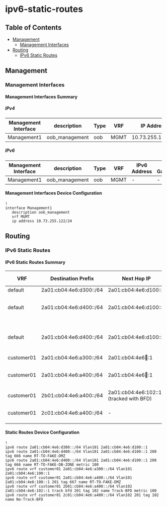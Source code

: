 # ipv6-static-routes

## Table of Contents

- [Management](#management)
  - [Management Interfaces](#management-interfaces)
- [Routing](#routing)
  - [IPv6 Static Routes](#ipv6-static-routes)

## Management

### Management Interfaces

#### Management Interfaces Summary

##### IPv4

| Management Interface | description | Type | VRF | IP Address | Gateway |
| -------------------- | ----------- | ---- | --- | ---------- | ------- |
| Management1 | oob_management | oob | MGMT | 10.73.255.122/24 | 10.73.255.2 |

##### IPv6

| Management Interface | description | Type | VRF | IPv6 Address | IPv6 Gateway |
| -------------------- | ----------- | ---- | --- | ------------ | ------------ |
| Management1 | oob_management | oob | MGMT | - | - |

#### Management Interfaces Device Configuration

```eos
!
interface Management1
   description oob_management
   vrf MGMT
   ip address 10.73.255.122/24
```

## Routing

### IPv6 Static Routes

#### IPv6 Static Routes Summary

| VRF | Destination Prefix | Next Hop IP             | Exit interface      | Administrative Distance       | Tag               | Route Name                    | Metric         |
| --- | ------------------ | ----------------------- | ------------------- | ----------------------------- | ----------------- | ----------------------------- | -------------- |
| default | 2a01:cb04:4e6:d300::/64 | 2a01:cb04:4e6:d100::1 | vlan101 | 1 | - | - | - |
| default | 2a01:cb04:4e6:d400::/64 | 2a01:cb04:4e6:d100::1 | vlan101 | 200 | 666 | RT-TO-FAKE-DMZ | - |
| default | 2a01:cb04:4e6:d400::/64 | 2a01:cb04:4e6:d100::1 | vlan101 | 200 | 666 | RT-TO-FAKE-DB-ZONE | 100 |
| customer01 | 2a01:cb04:4e6:a300::/64 | 2a01:cb04:4e6:100::1 | vlan101 | 1 | - | - | - |
| customer01 | 2a01:cb04:4e6:a400::/64 | 2a01:cb04:4e6:100::1 | vlan101 | 201 | 667 | RT-TO-FAKE-DMZ | - |
| customer01 | 2b01:cb04:4e6:a400::/64 | 2a01:cb04:4e6:102::1 (tracked with BFD) | vlan102 | 201 | 102 | Track-BFD | 100 |
| customer01 | 2c01:cb04:4e6:a400::/64 | - | vlan102 | 201 | 102 | No-Track-BFD | - |

#### Static Routes Device Configuration

```eos
!
ipv6 route 2a01:cb04:4e6:d300::/64 Vlan101 2a01:cb04:4e6:d100::1
ipv6 route 2a01:cb04:4e6:d400::/64 Vlan101 2a01:cb04:4e6:d100::1 200 tag 666 name RT-TO-FAKE-DMZ
ipv6 route 2a01:cb04:4e6:d400::/64 Vlan101 2a01:cb04:4e6:d100::1 200 tag 666 name RT-TO-FAKE-DB-ZONE metric 100
ipv6 route vrf customer01 2a01:cb04:4e6:a300::/64 Vlan101 2a01:cb04:4e6:100::1
ipv6 route vrf customer01 2a01:cb04:4e6:a400::/64 Vlan101 2a01:cb04:4e6:100::1 201 tag 667 name RT-TO-FAKE-DMZ
ipv6 route vrf customer01 2b01:cb04:4e6:a400::/64 Vlan102 2a01:cb04:4e6:102::1 track bfd 201 tag 102 name Track-BFD metric 100
ipv6 route vrf customer01 2c01:cb04:4e6:a400::/64 Vlan102 201 tag 102 name No-Track-BFD
```
